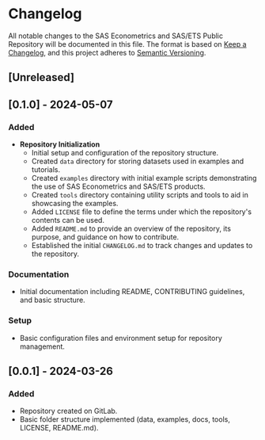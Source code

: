 # Changelog

All notable changes to the SAS Econometrics and SAS/ETS Public Repository will be documented in this file. The format is based on [Keep a Changelog](https://keepachangelog.com/en/1.0.0/), and this project adheres to [Semantic Versioning](https://semver.org/spec/v2.0.0.html).

## [Unreleased]

## [0.1.0] - 2024-05-07
### Added
- **Repository Initialization**
  - Initial setup and configuration of the repository structure.
  - Created `data` directory for storing datasets used in examples and tutorials.
  - Created `examples` directory with initial example scripts demonstrating the use of SAS Econometrics and SAS/ETS products.
  - Created `tools` directory containing utility scripts and tools to aid in showcasing the examples.
  - Added `LICENSE` file to define the terms under which the repository's contents can be used.
  - Added `README.md` to provide an overview of the repository, its purpose, and guidance on how to contribute.
  - Established the initial `CHANGELOG.md` to track changes and updates to the repository.

### Documentation
- Initial documentation including README, CONTRIBUTING guidelines, and basic structure.

### Setup
- Basic configuration files and environment setup for repository management.

## [0.0.1] - 2024-03-26
### Added
- Repository created on GitLab.
- Basic folder structure implemented (data, examples, docs, tools, LICENSE, README.md).

